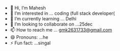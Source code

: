 - 👋 Hi, I’m Mahesh
- 👀 I’m interested in ... coding (full stack developer(
- 🌱 I’m currently learning ... Delhi 
- 💞️ I’m looking to collaborate on ...25dec
- 📫 How to reach me ... gmk2631733@gmail.com
- 😄 Pronouns: ...he
- ⚡ Fun fact: ...singal

<!---
Mkislive/Mkislive is a ✨ special ✨ repository because its `README.md` (this file) appears on your GitHub profile.
You can click the Preview link to take a look at your changes.
--->
